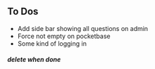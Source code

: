 ## To Dos
- Add side bar showing all questions on admin 
- Force not empty on pocketbase 
- Some kind of logging in

##### delete when done